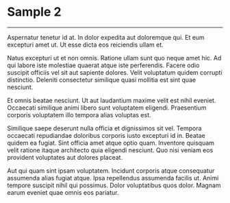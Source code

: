# Sample 2
---
Aspernatur tenetur id at. In dolor expedita aut doloremque qui. Et eum excepturi amet ut. Ut esse dicta eos reiciendis ullam et.

Natus excepturi ut et non omnis. Ratione ullam sunt quo neque amet hic. Ad qui labore iste molestiae quaerat atque iste perferendis. Facere odio suscipit officiis vel sit aut sapiente dolores. Velit voluptatum quidem corrupti distinctio. Deleniti consectetur similique quasi mollitia est sint quae nesciunt.

Et omnis beatae nesciunt. Ut aut laudantium maxime velit est nihil eveniet. Occaecati similique animi libero sunt voluptatem eligendi. Praesentium corporis voluptatem illo tempora alias voluptas est.

Similique saepe deserunt nulla officia et dignissimos sit vel. Tempora occaecati repudiandae doloribus corporis iusto excepturi id in. Beatae quidem ea fugiat. Sint officia amet atque optio quam. Inventore quisquam velit ratione itaque architecto quia eligendi nesciunt. Quo nisi veniam eos provident voluptates aut dolores placeat.

Aut qui quam sint ipsam voluptatem. Incidunt corporis atque consequatur assumenda alias fugiat atque. Ipsa repellendus assumenda facilis ut. Animi tempore suscipit nihil qui possimus. Dolor voluptatibus quos dolor. Magnam earum eveniet quae omnis eos pariatur.
